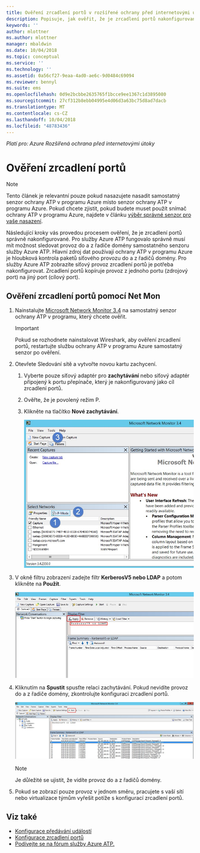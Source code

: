 ```yaml
---
title: Ověření zrcadlení portů v rozšířené ochrany před internetovými útoky pro Azure | Dokumentace Microsoftu
description: Popisuje, jak ověřit, že je zrcadlení portů nakonfigurované správně v Azure ATP
keywords: ''
author: mlottner
ms.author: mlottner
manager: mbaldwin
ms.date: 10/04/2018
ms.topic: conceptual
ms.service: ''
ms.technology: ''
ms.assetid: 0a56cf27-9eaa-4ad0-ae6c-9d0484c69094
ms.reviewer: bennyl
ms.suite: ems
ms.openlocfilehash: 0d9e2bcbbe2635765f1bcce9ee1367c1d3895080
ms.sourcegitcommit: 27cf312b8ebb04995e4d06d3a63bc75d8ad7dacb
ms.translationtype: MT
ms.contentlocale: cs-CZ
ms.lasthandoff: 10/04/2018
ms.locfileid: "48783436"
---
```

*Platí pro: Azure Rozšířená ochrana před internetovými útoky*



# <a name="validate-port-mirroring"></a>Ověření zrcadlení portů
> [!NOTE] 
> Tento článek je relevantní pouze pokud nasazujete nasadit samostatný senzor ochrany ATP v programu Azure místo senzor ochrany ATP v programu Azure. Pokud chcete zjistit, pokud budete muset použít snímač ochrany ATP v programu Azure, najdete v článku [výběr správné senzor pro vaše nasazení](atp-capacity-planning.md#choosing-the-right-sensor-type-for-your-deployment).
 
Následující kroky vás provedou procesem ověření, že je zrcadlení portů správně nakonfigurované. Pro služby Azure ATP fungovalo správně musí mít možnost sledovat provoz do a z řadiče domény samostatného senzoru služby Azure ATP. Hlavní zdroj dat používají ochrany ATP v programu Azure je hloubková kontrola paketů síťového provozu do a z řadičů domény. Pro služby Azure ATP zobrazíte síťový provoz zrcadlení portů je potřeba nakonfigurovat. Zrcadlení portů kopíruje provoz z jednoho portu (zdrojový port) na jiný port (cílový port).

## <a name="validate-port-mirroring-using-net-mon"></a>Ověření zrcadlení portů pomocí Net Mon
1.  Nainstalujte [Microsoft Network Monitor 3.4](http://www.microsoft.com/download/details.aspx?id=4865) na samostatný senzor ochrany ATP v programu, který chcete ověřit.

    > [!IMPORTANT]
    > Pokud se rozhodnete nainstalovat Wireshark, aby ověření zrcadlení portů, restartujte službu ochrany ATP v programu Azure samostatný senzor po ověření.

2.  Otevřete Sledování sítě a vytvořte novou kartu zachycení.

    1.  Vyberte pouze síťový adaptér pro **zachytávání** nebo síťový adaptér připojený k portu přepínače, který je nakonfigurovaný jako cíl zrcadlení portů.

    2.  Ověřte, že je povolený režim P.

    3.  Klikněte na tlačítko **Nové zachytávání**.

        ![Obrázek karty Vytvořit nové zachytávání](media/atp-port-mirroring-capture.png)

3.  V okně filtru zobrazení zadejte filtr **KerberosV5 nebo LDAP** a potom klikněte na **Použít**.

    ![Obrázek použití filtru KerberosV5 nebo LDAP](media/atp-port-mirroring-filter-settings.png)

4.  Kliknutím na **Spustit** spusťte relaci zachytávání. Pokud nevidíte provoz do a z řadiče domény, zkontrolujte konfiguraci zrcadlení portů.

    ![Obrázek spuštění relace zachytávání](media/atp-port-mirroring-capture-traffic.png)

    > [!NOTE]
    > Je důležité se ujistit, že vidíte provoz do a z řadičů domény.
    

5.  Pokud se zobrazí pouze provoz v jednom směru, pracujete s vaší sítí nebo virtualizace týmům vyřešit potíže s konfigurací zrcadlení portů.

## <a name="see-also"></a>Viz také

- [Konfigurace předávání událostí](configure-event-forwarding.md)
- [Konfigurace zrcadlení portů](configure-port-mirroring.md)
- [Podívejte se na fórum služby Azure ATP.](https://aka.ms/azureatpcommunity)
